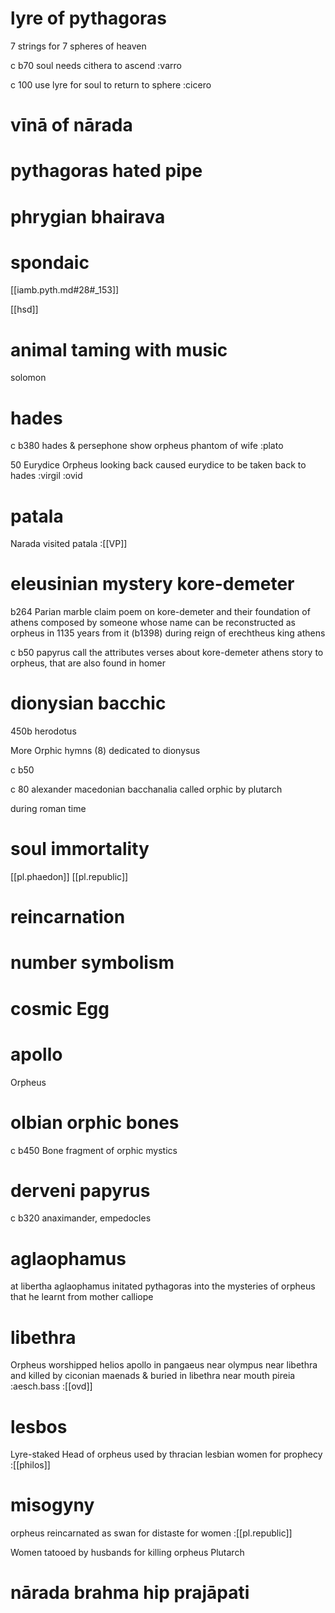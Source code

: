 
# lyre of pythagoras

7 strings for 7 spheres of heaven

c b70 soul needs cithera to ascend
:varro

c 100 use lyre for soul to return to sphere
:cicero

# vīnā of nārada

# pythagoras hated pipe

# phrygian bhairava

# spondaic

[[iamb.pyth.md#28#_153]]

[[hsd]]

# animal taming with music
solomon

# hades

c b380 hades & persephone show orpheus phantom of wife
:plato

50 Eurydice
Orpheus looking back caused eurydice to be taken back to hades 
:virgil
:ovid

# patala

Narada visited patala
:[[VP]]

# eleusinian mystery kore-demeter

b264 Parian marble claim poem on kore-demeter and their foundation of athens composed by someone whose name can be reconstructed as orpheus in 1135 years from it (b1398) during reign of erechtheus king athens

c b50 papyrus call the attributes verses about kore-demeter athens story to orpheus, that are also found in homer

# dionysian bacchic

450b herodotus

More Orphic hymns (8) dedicated to dionysus

c b50 

c 80 alexander macedonian bacchanalia called orphic by plutarch

during roman time
# soul immortality

[[pl.phaedon]]
[[pl.republic]]

# reincarnation

# number symbolism
# cosmic Egg

# apollo

Orpheus
# olbian orphic bones

c b450 Bone fragment of orphic mystics

# derveni papyrus

c b320 anaximander, empedocles

# aglaophamus

at libertha aglaophamus initated pythagoras into the mysteries of orpheus that he learnt from mother calliope

# libethra

Orpheus worshipped helios apollo in pangaeus near olympus near libethra and killed by ciconian maenads & buried in libethra near mouth pireia
:aesch.bass
:[[ovd]]

# lesbos
Lyre-staked Head of orpheus used by thracian lesbian women for prophecy
:[[philos]]

# misogyny
orpheus reincarnated as swan for distaste for women
:[[pl.republic]]

Women tatooed by husbands for killing orpheus 
Plutarch

# nārada brahma hip prajāpati